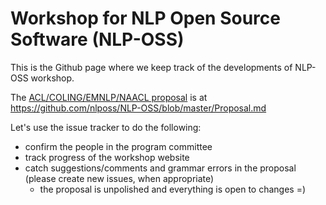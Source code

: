 # Workshop for NLP Open Source Software (NLP-OSS)

This is the Github page where we keep track of the developments of NLP-OSS workshop. 

The [ACL/COLING/EMNLP/NAACL proposal](https://acl2020.org/calls/workshops/) is at https://github.com/nlposs/NLP-OSS/blob/master/Proposal.md

Let's use the issue tracker to do the following:

 - confirm the people in the program committee
 - track progress of the workshop website
 - catch suggestions/comments and grammar errors in the proposal (please create new issues, when appropriate)
   - the proposal is unpolished and everything is open to changes =)
 
